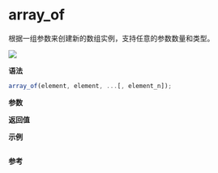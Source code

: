 # array_of

根据一组参数来创建新的数组实例，支持任意的参数数量和类型。

![](https://img.shields.io/badge/-Array-blue)

**语法**

```js
array_of(element, element, ...[, element_n]);
```

**参数**

**返回值**

**示例**

```js

```

**参考**
